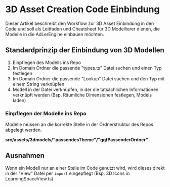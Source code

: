 # 3D Asset Creation Code Einbindung

Dieser Artikel beschreibt den Workflow zur 3D Asset Einbindung in den Code und soll als Leitfaden und Cheatsheet für 3D Modellierer dienen, die Modelle in die AdLerEngine einbauen möchten.

## Standardprinzip der Einbindung von 3D Modellen

1. Einpflegen des Modells ins Repo
2. Im Domain Ordner die passende "types.ts" Datei suchen und einen Typ festlegen
3. Im Domain Ordner die passende "Lookup" Datei suchen und den Typ mit einem String verknüpfen
4. Modell in der Datei verknüpfen, in der die tatsächlichen Informationen verknüpft werden (Bsp. Räumliche Dimensionen festlegen, Models laden)

### Einpflegen der Modelle ins Repo

Modelle müssen an die korrekte Stelle in der Ordnerstruktur des Repos abgelegt werden.

**src/assets/3dmodels/"passendesTheme"/"ggfPassenderOrdner"**

## Ausnahmen
Wenn ein Modell nur an einer Stelle im Code genutzt wird, wird dieses direkt in der "View" Datei per ``import`` eingepflegt (Bsp. 3D Icons in LearningSpaceView.ts)